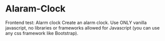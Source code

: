 # Alaram-Clock
Frontend test: Alarm clock Create an alarm clock. Use ONLY vanilla javascript, no libraries or frameworks allowed for Javascript (you can use any css framework like Bootstrap).
